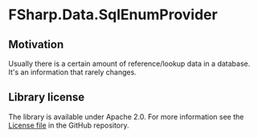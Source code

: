 FSharp.Data.SqlEnumProvider
===========================

## Motivation
Usually there is a certain amount of reference/lookup data in a database. It's an information that rarely changes. 

## Library license

The library is available under Apache 2.0. For more information see the [License file][1] in the GitHub repository.

 [1]: https://github.com/dmitry-a-morozov/FSharp.Data.SqlEnumProvider/blob/master/LICENSE.md
